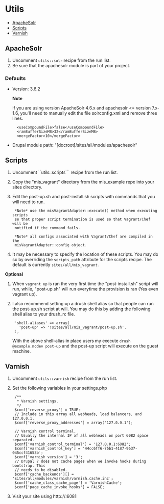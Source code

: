 # Utils

* [ApacheSolr](#markdown-header-apachesolr)
* [Scripts](#markdown-header-scripts)
* [Varnish](#markdown-header-varnish)

## ApacheSolr

1. Uncomment ```utils::solr``` recipe from the run list.
2. Be sure that the apachesolr module is part of your project.

### Defaults

* Version: 3.6.2

  **Note**

  If you are using version ApacheSolr 4.6.x and apachesolr <= version 7.x-1.6,
  you'll need to manually edit the file solrconfig.xml and remove three lines.

        <useCompoundFile>false</useCompoundFile>
        <ramBufferSizeMB>32</ramBufferSizeMB>
        <mergeFactor>10</mergeFactor>

* Drupal module path: "[docroot]/sites/all/modules/apachesolr"

## Scripts

1. Uncomment ``utils::scripts``` recipe from the run list.
2. Copy the "mis_vagrant" directory from the mis_example repo into your sites
   directory.
3. Edit the post-up.sh and post-install.sh scripts with commands that you will
   need to run.

        *Note* use the misVagrantAdapter::execute() method when executing scripts
        so that proper script termination is used so that Vagrant/Chef will be
        notified if the command fails.

        *Note* all configs associated with Vagrant/Chef are compiled in the
        misVagrantAdapter::config object.

4. It may be necessary to specify the location of these scripts. You may do so
   by overriding the ```scripts_path``` attribute for the scripts recipe. The
   default is currently ```sites/all/mis_vagrant```.

**Optional**

1. When ```vagrant up``` is ran the very first time the "post-install.sh" script
   will run, while, "post-up.sh" will run everytime the provision is ran
   (Yes even vagrant up).
2. I also recommend setting up a drush shell alias so that people can run the
   post-up.sh script at will. You may do this by adding the following shell alias
   to your drush_rc file.

        'shell-aliases' => array(
          'post-up' => '!sites/all/mis_vagrant/post-up.sh',
        ),

   With the above shell-alias in place users my execute ```drush @example.mcdev post-up```
   and the post-up script will execute on the guest machine.


## Varnish

1. Uncomment ```utils::varnish``` recipe from the run list.
2. Set the following variables in your settings.php


        /**
         * Varnish settings.
         */
        $conf['reverse_proxy'] = TRUE;
        // Include in this array all webheads, load balancers, and 127.0.0.1.
        $conf['reverse_proxy_addresses'] = array('127.0.0.1');

        // Varnish control terminal.
        // Usually the internal IP of all webheads on port 6082 space separated.
        $conf['varnish_control_terminal'] = '127.0.0.1:6082';
        $conf['varnish_control_key'] = '44cc6ff6-75b1-4187-9637-045ccf41653b';
        $conf['varnish_version'] = '3';
        // Drupal 7 does not cache pages when we invoke hooks during bootstrap. This
        // needs to be disabled.
        $conf['cache_backends'][] = 'sites/all/modules/varnish/varnish.cache.inc';
        $conf['cache_class_cache_page'] = 'VarnishCache';
        $conf['page_cache_invoke_hooks'] = FALSE;


3. Visit your site using http://<host>:6081
